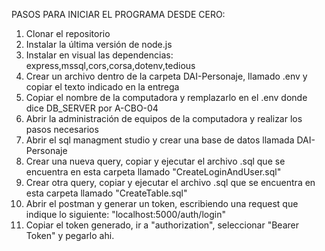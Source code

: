 PASOS PARA INICIAR EL PROGRAMA DESDE CERO:

1) Clonar el repositorio
2) Instalar la última versión de node.js
3) Instalar en visual las dependencias: express,mssql,cors,corsa,dotenv,tedious
4) Crear un archivo dentro de la carpeta DAI-Personaje, llamado .env y copiar el texto indicado en la entrega
5) Copiar el nombre de la computadora y remplazarlo en el .env donde dice DB_SERVER por A-CBO-04
6) Abrir la administración de equipos de la computadora y realizar los pasos necesarios
7) Abrir el sql managment studio y crear una base de datos llamada DAI-Personaje
8) Crear una nueva query, copiar y ejecutar el archivo .sql que se encuentra en esta carpeta llamado "CreateLoginAndUser.sql"
9) Crear otra query, copiar y ejecutar el archivo .sql que se encuentra en esta carpeta llamado "CreateTable.sql"
10) Abrir el postman y generar un token, escribiendo una request que indique lo siguiente: "localhost:5000/auth/login"
11) Copiar el token generado, ir a "authorization", seleccionar "Bearer Token" y pegarlo ahi.
